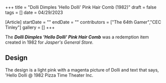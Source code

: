 +++
title = "Dolli Dimples 'Hello Dolli' Pink Hair Comb (1982)"
draft = false
tags = []
date = 04/29/2023

[Article]
startDate = ""
endDate = ""
contributors = ["The 64th Gamer","CEC Tinley"]
gallery = []
+++


The <b><i>Dolli Dimples 'Hello Dolli' Pink Hair Comb</b></i> was a redemption item created in 1982 for <i>Jasper's General Store.</i>

<h2> Design </h2>
The design is a light pink with a magenta picture of Dolli and text that says, 'Hello Dolli @ 1982 Pizza Time Theater Inc.


